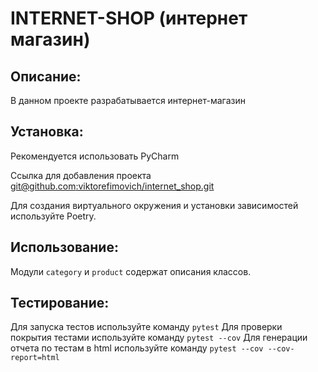 # INTERNET-SHOP (интернет магазин)

## Описание:

В данном проекте разрабатывается интернет-магазин

## Установка:

Рекомендуется использовать PyCharm

Ссылка для добавления проекта
[git@github.com:viktorefimovich/internet_shop.git]()

Для создания виртуального окружения и установки зависимостей используйте Poetry.

## Использование:

Модули `category` и `product` содержат описания классов.

## Тестирование:

Для запуска тестов используйте команду `pytest`
Для проверки покрытия тестами используйте команду `pytest --cov`
Для генерации отчета по тестам в html используйте команду `pytest --cov --cov-report=html`